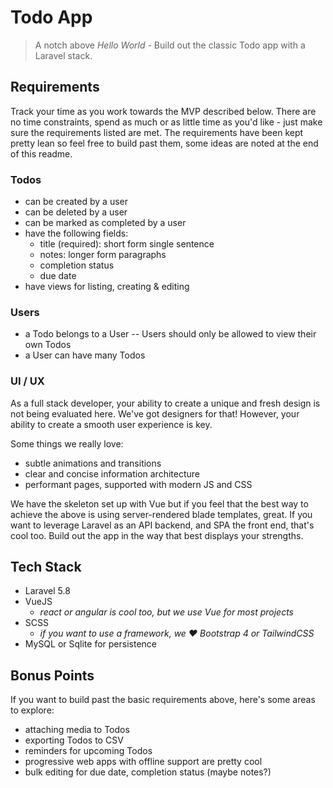 # Todo App

> A notch above _Hello World_ - Build out the classic Todo app with a Laravel stack.

## Requirements

Track your time as you work towards the MVP described below. There are no time constraints, spend as much or as
little time as you'd like - just make sure the requirements listed are met. The requirements have been kept pretty lean
so feel free to build past them, some ideas are noted at the end of this readme.

### Todos

- can be created by a user
- can be deleted by a user
- can be marked as completed by a user
- have the following fields:
  - title (required): short form single sentence
  - notes: longer form paragraphs
  - completion status
  - due date
- have views for listing, creating & editing

### Users

- a Todo belongs to a User -- Users should only be allowed to view their own Todos
- a User can have many Todos

### UI / UX

As a full stack developer, your ability to create a unique and fresh design is not being evaluated here. We've got
designers for that! However, your ability to create a smooth user experience is key.

Some things we really love:

- subtle animations and transitions
- clear and concise information architecture
- performant pages, supported with modern JS and CSS

We have the skeleton set up with Vue but if you feel that the best way to achieve the above is using server-rendered blade templates, great. If you want
to leverage Laravel as an API backend, and SPA the front end, that's cool too. Build out the app in the way that best displays your strengths.

## Tech Stack

- Laravel 5.8
- VueJS
  - _react or angular is cool too, but we use Vue for most projects_
- SCSS
  - _if you want to use a framework, we ❤️ Bootstrap 4 or TailwindCSS_
- MySQL or Sqlite for persistence

## Bonus Points

If you want to build past the basic requirements above, here's some areas to explore:

- attaching media to Todos
- exporting Todos to CSV
- reminders for upcoming Todos
- progressive web apps with offline support are pretty cool
- bulk editing for due date, completion status (maybe notes?)
